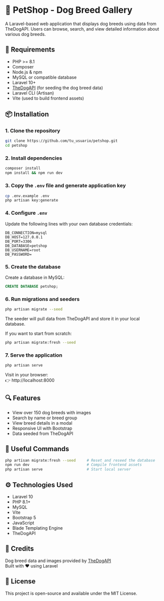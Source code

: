# 🐾 PetShop - Dog Breed Gallery

A Laravel-based web application that displays dog breeds using data from TheDogAPI. Users can browse, search, and view detailed information about various dog breeds.

## 🚀 Requirements

- PHP >= 8.1
- Composer
- Node.js & npm
- MySQL or compatible database
- Laravel 10+
- [TheDogAPI](https://thedogapi.com) (for seeding the dog breed data)
- Laravel CLI (Artisan)
- Vite (used to build frontend assets)

## 📦 Installation

### 1. Clone the repository

```bash
git clone https://github.com/tu_usuario/petshop.git
cd petshop
```

### 2. Install dependencies

```bash
composer install
npm install && npm run dev
```

### 3. Copy the `.env` file and generate application key

```bash
cp .env.example .env
php artisan key:generate
```

### 4. Configure `.env`

Update the following lines with your own database credentials:

```
DB_CONNECTION=mysql
DB_HOST=127.0.0.1
DB_PORT=3306
DB_DATABASE=petshop
DB_USERNAME=root
DB_PASSWORD=
```

### 5. Create the database

Create a database in MySQL:

```sql
CREATE DATABASE petshop;
```

### 6. Run migrations and seeders

```bash
php artisan migrate --seed
```

The seeder will pull data from TheDogAPI and store it in your local database.

If you want to start from scratch:

```bash
php artisan migrate:fresh --seed
```

### 7. Serve the application

```bash
php artisan serve
```

Visit in your browser:  
👉 http://localhost:8000

## 🔍 Features

- View over 150 dog breeds with images
- Search by name or breed group
- View breed details in a modal
- Responsive UI with Bootstrap
- Data seeded from TheDogAPI

## 🧪 Useful Commands

```bash
php artisan migrate:fresh --seed     # Reset and reseed the database
npm run dev                          # Compile frontend assets
php artisan serve                    # Start local server
```

## ⚙️ Technologies Used

- Laravel 10
- PHP 8.1+
- MySQL
- Vite
- Bootstrap 5
- JavaScript
- Blade Templating Engine
- TheDogAPI

## 📸 Credits

Dog breed data and images provided by [TheDogAPI](https://thedogapi.com)  
Built with ❤️ using Laravel

## 📄 License

This project is open-source and available under the MIT License.
